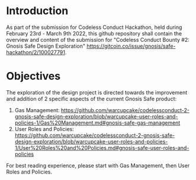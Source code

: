 # Introduction

As part of the submission for Codeless Conduct Hackathon, held during February 23rd - March 9th 2022, this github repository shall contain the overview and content of the submission for "Codeless Conduct Bounty #2: Gnosis Safe Design Exploration" https://gitcoin.co/issue/gnosis/safe-hackathon/2/100027791.

# Objectives

The exploration of the design project is directed towards the improvement and addition of 2 specific aspects of the current Gnosis Safe product:
1. Gas Management: https://github.com/warcupcake/codelessconduct-2-gnosis-safe-design-exploration/blob/warcupcake-user-roles-and-policies-1/Gas%20Management.md#gnosis-safe-gas-management
2. User Roles and Policies: https://github.com/warcupcake/codelessconduct-2-gnosis-safe-design-exploration/blob/warcupcake-user-roles-and-policies-1/User%20Roles%20and%20Policies.md#gnosis-safe-user-roles-and-policies

For best reading experience, please start with Gas Management, then User Roles and Policies.
